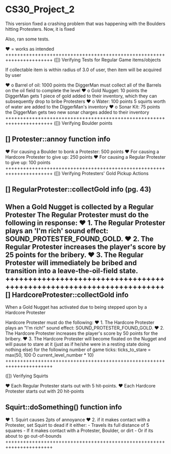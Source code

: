 # CS30_Project_2

This version fixed a crashing problem that was happening with the Boulders hitting Protesters.
Now, it is fixed

Also, ran some tests.

♥ = works as intended
++++++++++++++++++++++++++++++++++++++++++++++++++++++++++++++++++++++
([]) Verifying Tests for Regular Game items/objects

If collectable item is within radius of 3.0 of user,
then item will be acquired by user

♥ o Barrel of oil: 1000 points
the DiggerMan must collect all of the Barrels
on the oil field to complete the level
♥ o Gold Nugget: 10 points
the DiggerMan gets 1 piece of gold added to their inventory,
which they can subsequently drop to bribe Protesters
♥ o Water: 100 points
5 squirts worth of water are added to the DiggerMan's inventory
♥ o Sonar Kit: 75 points
the DiggerMan gets two new sonar charges added to their inventory
++++++++++++++++++++++++++++++++++++++++++++++++++++++++++++++++++++++
([]) Verifying Boulder points

[] Protester::annoy function info
---------------------------------
♥ For causing a Boulder to bonk a Protester:    500 points
♥ For causing a Hardcore Protester to give up:  250 points
♥ For causing a Regular Protester to give up:   100 points
++++++++++++++++++++++++++++++++++++++++++++++++++++++++++++++++++++++
([]) Verifying Protesters' Gold Pickup Actions

[] RegularProtester::collectGold info (pg. 43)
-------------------------------------
When a Gold Nugget is collected by a Regular Protester
The Regular Protester must do the following in response: 
♥ 1. The Regular Protester plays an 'I'm rich' sound effect:
SOUND_PROTESTER_FOUND_GOLD.
♥ 2. The Regular Protester increases the player's score by 25 points for the bribery.
♥ 3. The Regular Protester will immediately be bribed and transition into a leave-the-oil-field state. 
++++++++++++++++++++++++++++++++++++++++++++++++++++++++++++++++++++++
[] HardcoreProtester::collectGold info
---------------------------------
When a Gold Nugget has activated due to being stepped upon by a Hardcore Protester

Hardcore Protester must do the following:
♥ 1. The Hardcore Protester plays an "I'm rich!" sound effect:
SOUND_PROTESTER_FOUND_GOLD.
♥ 2. The Hardcore Protester increases the player's score by 50 points for the bribery.
♥ 3. The Hardcore Protester will become fixated on the Nugget and 
will pause to stare at it (just as if he/she were in a resting state doing nothing else)
for the following number of game ticks:
ticks_to_stare = max(50, 100 Ò current_level_number * 10)
++++++++++++++++++++++++++++++++++++++++++++++++++++++++++++++++++++++

([]) Verifying Squirts

♥ Each Regular Protester starts out with 5 hit-points.
♥ Each Hardcore Protester starts out with 20 hit-points

Squirt::doSomething() function info
-----------------------------------
♥ 1. Squirt causes 2pts of annoyance
♥ 2. if it makes contact with a Protester,
	set Squirt to dead if it either:
	- Travels its full distance of 5 squares
	- If it makes contact with a Protester, Boulder, or dirt
	- Or if its about to go out-of-bounds
++++++++++++++++++++++++++++++++++++++++++++++++++++++++++++++++++++++

